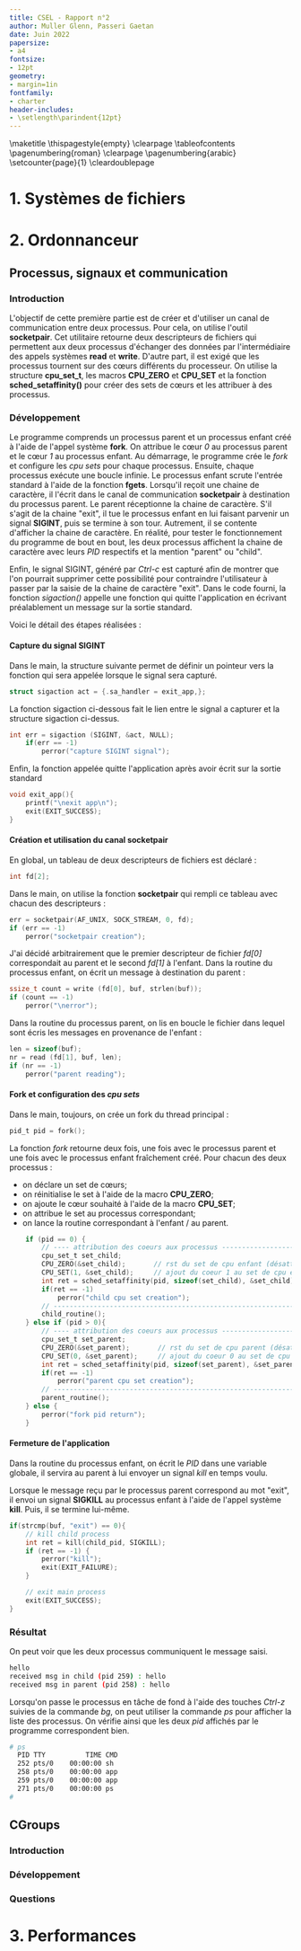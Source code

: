 ```yaml
---
title: CSEL - Rapport n°2
author: Muller Glenn, Passeri Gaetan
date: Juin 2022
papersize:
- a4
fontsize:
- 12pt
geometry:
- margin=1in
fontfamily:
- charter
header-includes:
- \setlength\parindent{12pt}
---
```


\maketitle
\thispagestyle{empty}
\clearpage
\tableofcontents
\pagenumbering{roman}
\clearpage
\pagenumbering{arabic}
\setcounter{page}{1}
\cleardoublepage

# 1. Systèmes de fichiers

# 2. Ordonnanceur
## Processus, signaux et communication

### Introduction

L'objectif de cette première partie est de créer et d'utiliser un canal de communication entre deux processus. Pour cela, on utilise l'outil __socketpair__. Cet utilitaire retourne deux descripteurs de fichiers qui permettent aux deux processus d'échanger des données par l'intermédiaire des appels systèmes __read__ et __write__. D'autre part, il est exigé que les processus tournent sur des cœurs différents du processeur. On utilise la structure __cpu_set_t__, les macros __CPU_ZERO__ et __CPU_SET__ et la fonction __sched_setaffinity()__ pour créer des sets de cœurs et les attribuer à des processus.

### Développement

Le programme comprends un processus parent et un processus enfant créé à l'aide de l'appel système __fork__. On attribue le cœur _0_ au processus parent et le cœur _1_ au processus enfant. Au démarrage, le programme crée le _fork_ et configure les _cpu sets_ pour chaque processus. Ensuite, chaque processus exécute une boucle infinie. Le processus enfant scrute l'entrée standard à l'aide de la fonction __fgets__. Lorsqu'il reçoit une chaine de caractère, il l'écrit dans le canal de communication __socketpair__ à destination du processus parent. Le parent réceptionne la chaine de caractère. S'il s'agit de la chaine "exit", il tue le processus enfant en lui faisant parvenir un signal __SIGINT__, puis se termine à son tour. Autrement, il se contente d'afficher la chaine de caractère. En réalité, pour tester le fonctionnement du programme de bout en bout, les deux processus affichent la chaine de caractère avec leurs _PID_ respectifs et la mention "parent" ou "child".

Enfin, le signal SIGINT, généré par _Ctrl-c_ est capturé afin de montrer que l'on pourrait supprimer cette possibilité pour contraindre l'utilisateur à passer par la saisie de la chaine de caractère "exit". Dans le code fourni, la fonction _sigaction()_ appelle une fonction qui quitte l'application en écrivant préalablement un message sur la sortie standard.

Voici le détail des étapes réalisées :

#### Capture du signal SIGINT

Dans le main, la structure suivante permet de définir un pointeur vers la fonction qui sera appelée lorsque le signal sera capturé.

```c
struct sigaction act = {.sa_handler = exit_app,};
```

La fonction sigaction ci-dessous fait le lien entre le signal a capturer et la structure sigaction ci-dessus.

```c
int err = sigaction (SIGINT, &act, NULL);
	if(err == -1)
		perror("capture SIGINT signal");
```

Enfin, la fonction appelée quitte l'application après avoir écrit sur la sortie standard

```c
void exit_app(){
    printf("\nexit app\n");
    exit(EXIT_SUCCESS);
}
```

#### Création et utilisation du canal socketpair

En global, un tableau de deux descripteurs de fichiers est déclaré :

```c
int fd[2];
```

Dans le main, on utilise la fonction __socketpair__ qui rempli ce tableau avec chacun des descripteurs :

```c
err = socketpair(AF_UNIX, SOCK_STREAM, 0, fd);
if (err == -1)
    perror("socketpair creation");
```

J'ai décidé arbitrairement que le premier descripteur de fichier _fd[0]_ correspondait au parent et le second _fd[1]_ à l'enfant. Dans la routine du processus enfant, on écrit un message à destination du parent :

```c
ssize_t count = write (fd[0], buf, strlen(buf));
if (count == -1)
    perror("\nerror");
```

Dans la routine du processus parent, on lis en boucle le fichier dans lequel sont écris les messages en provenance de l'enfant :

```c
len = sizeof(buf);
nr = read (fd[1], buf, len);
if (nr == -1)
    perror("parent reading");
```

#### Fork et configuration des _cpu sets_

Dans le main, toujours, on crée un fork du thread principal :

```c
pid_t pid = fork();
```

La fonction _fork_ retourne deux fois, une fois avec le processus parent et une fois avec le processus enfant fraîchement créé. Pour chacun des deux processus :

* on déclare un set de cœurs;
* on réinitialise le set à l'aide de la macro __CPU_ZERO__;
* on ajoute le cœur souhaité à l'aide de la macro __CPU_SET__;
* on attribue le set au processus correspondant;
* on lance la routine correspondant à l'enfant / au parent.

```c
    if (pid == 0) {
        // ---- attribution des coeurs aux processus ----------------------------------------------
        cpu_set_t set_child;
        CPU_ZERO(&set_child);       // rst du set de cpu enfant (désattribue tous les éventuels cpu de ce set)
        CPU_SET(1, &set_child);     // ajout du coeur 1 au set de cpu enfant
        int ret = sched_setaffinity(pid, sizeof(set_child), &set_child);    // attr. du set de cpu enfant au thread enfant
        if(ret == -1)
            perror("child cpu set creation");
        // ----------------------------------------------------------------------------------------
        child_routine();
    } else if (pid > 0){
        // ---- attribution des coeurs aux processus ----------------------------------------------
        cpu_set_t set_parent;
        CPU_ZERO(&set_parent);       // rst du set de cpu parent (désattribue tous les éventuels cpu de ce set)
        CPU_SET(0, &set_parent);     // ajout du coeur 0 au set de cpu parent
        int ret = sched_setaffinity(pid, sizeof(set_parent), &set_parent);    // attr. du set de cpu parent au thread courant
        if(ret == -1)
            perror("parent cpu set creation");
        // ----------------------------------------------------------------------------------------
        parent_routine();
    } else {
        perror("fork pid return");
    }
```

#### Fermeture de l'application

Dans la routine du processus enfant, on écrit le _PID_ dans une variable globale, il servira au parent à lui envoyer un signal _kill_ en temps voulu.

Lorsque le message reçu par le processus parent correspond au mot "exit", il envoi un signal __SIGKILL__ au processus enfant à l'aide de l'appel système __kill__. Puis, il se termine lui-même.

```c
if(strcmp(buf, "exit") == 0){            
    // kill child process
    int ret = kill(child_pid, SIGKILL);
    if (ret == -1) {
        perror("kill");
        exit(EXIT_FAILURE);
    }

    // exit main process
    exit(EXIT_SUCCESS);
}
```

### Résultat

On peut voir que les deux processus communiquent le message saisi.

````bash
hello
received msg in child (pid 259) : hello
received msg in parent (pid 258) : hello
````

Lorsqu'on passe le processus en tâche de fond à l'aide des touches _Ctrl-z_ suivies de la commande _bg_, on peut utiliser la commande _ps_ pour afficher la liste des processus. On vérifie ainsi que les deux _pid_ affichés par le programme correspondent bien.

```bash
# ps
  PID TTY          TIME CMD
  252 pts/0    00:00:00 sh
  258 pts/0    00:00:00 app
  259 pts/0    00:00:00 app
  271 pts/0    00:00:00 ps
#
```



## CGroups

### Introduction

### Développement

### Questions

# 3. Performances


